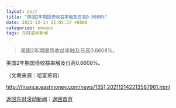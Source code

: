 ```yaml
---
layout: post
title: "美国2年期国债收益率触及日高0.6608%"
date: 2021-12-14 22:05:57 +0800
categories: emnews
tags: 东财滚动新闻
---
```

> 美国2年期国债收益率触及日高0.6608%。

<p>美国2年期国债收益率触及日高0.6608%。 </p><p class="em_media">（文章来源：哈富资讯）</p>

<http://finance.eastmoney.com/news/1351,202112142213567961.html>

[返回东财滚动新闻](//finews.withounder.com/emnews/)｜[返回首页](//finews.withounder.com/)